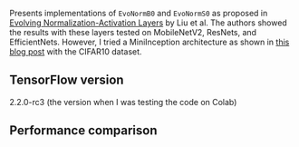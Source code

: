 Presents implementations of `EvoNormB0` and `EvoNormS0` as proposed in [Evolving Normalization-Activation Layers](https://arxiv.org/pdf/2004.02967.pdf) by Liu et al. The authors showed the results with these layers tested on MobileNetV2, ResNets, and EfficientNets. However, I tried a MiniInception architecture as shown in [this blog post](https://www.pyimagesearch.com/2019/10/28/3-ways-to-create-a-keras-model-with-tensorflow-2-0-sequential-functional-and-model-subclassing/) with the CIFAR10 dataset.

## TensorFlow version
2.2.0-rc3 (the version when I was testing the code on Colab)

## Performance comparison
